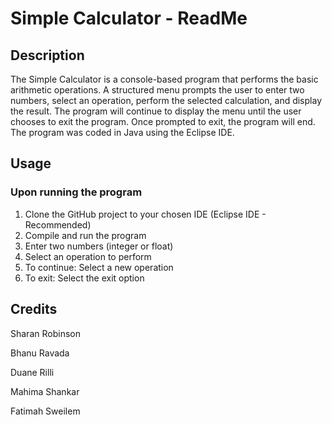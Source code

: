 # **Simple Calculator - ReadMe**

## **Description**
The Simple Calculator is a console-based program that performs the basic arithmetic operations. A structured menu prompts the user to enter two numbers, select an operation, perform the selected calculation, and display the result. The program will continue to display the menu until the user chooses to exit the program. Once prompted to exit, the program will end. The program was coded in Java using the Eclipse IDE.

## **Usage**
### Upon running the program
1. Clone the GitHub project to your chosen IDE (Eclipse IDE - Recommended)
2. Compile and run the program
3. Enter two numbers (integer or float)
4. Select an operation to perform
5. To continue: Select a new operation
6. To exit: Select the exit option

## **Credits**
Sharan Robinson

Bhanu Ravada

Duane Rilli

Mahima Shankar

Fatimah Sweilem
